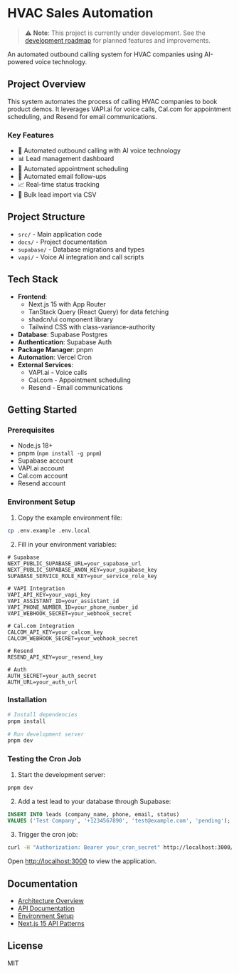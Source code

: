 # HVAC Sales Automation

> ⚠️ **Note**: This project is currently under development. See the [development roadmap](docs/ROADMAP.md) for planned features and improvements.

An automated outbound calling system for HVAC companies using AI-powered voice technology.

## Project Overview

This system automates the process of calling HVAC companies to book product demos. It leverages VAPI.ai for voice calls, Cal.com for appointment scheduling, and Resend for email communications.

### Key Features

- 🤖 Automated outbound calling with AI voice technology
- 📊 Lead management dashboard
- 📅 Automated appointment scheduling
- 📧 Automated email follow-ups
- 📈 Real-time status tracking
- 📁 Bulk lead import via CSV

## Project Structure

- `src/` - Main application code
- `docs/` - Project documentation
- `supabase/` - Database migrations and types
- `vapi/` - Voice AI integration and call scripts

## Tech Stack

- **Frontend**: 
  - Next.js 15 with App Router
  - TanStack Query (React Query) for data fetching
  - shadcn/ui component library
  - Tailwind CSS with class-variance-authority
- **Database**: Supabase Postgres
- **Authentication**: Supabase Auth
- **Package Manager**: pnpm
- **Automation**: Vercel Cron
- **External Services**:
  - VAPI.ai - Voice calls
  - Cal.com - Appointment scheduling
  - Resend - Email communications

## Getting Started

### Prerequisites

- Node.js 18+
- pnpm (`npm install -g pnpm`)
- Supabase account
- VAPI.ai account
- Cal.com account
- Resend account

### Environment Setup

1. Copy the example environment file:
```bash
cp .env.example .env.local
```

2. Fill in your environment variables:
```env
# Supabase
NEXT_PUBLIC_SUPABASE_URL=your_supabase_url
NEXT_PUBLIC_SUPABASE_ANON_KEY=your_supabase_key
SUPABASE_SERVICE_ROLE_KEY=your_service_role_key

# VAPI Integration
VAPI_API_KEY=your_vapi_key
VAPI_ASSISTANT_ID=your_assistant_id
VAPI_PHONE_NUMBER_ID=your_phone_number_id
VAPI_WEBHOOK_SECRET=your_webhook_secret

# Cal.com Integration
CALCOM_API_KEY=your_calcom_key
CALCOM_WEBHOOK_SECRET=your_webhook_secret

# Resend
RESEND_API_KEY=your_resend_key

# Auth
AUTH_SECRET=your_auth_secret
AUTH_URL=your_auth_url
```

### Installation

```bash
# Install dependencies
pnpm install

# Run development server
pnpm dev
```

### Testing the Cron Job

1. Start the development server:
```bash
pnpm dev
```

2. Add a test lead to your database through Supabase:
```sql
INSERT INTO leads (company_name, phone, email, status)
VALUES ('Test Company', '+1234567890', 'test@example.com', 'pending');
```

3. Trigger the cron job:
```bash
curl -H "Authorization: Bearer your_cron_secret" http://localhost:3000/api/cron
```

Open [http://localhost:3000](http://localhost:3000) to view the application.

## Documentation

- [Architecture Overview](/docs/architecture.md)
- [API Documentation](/docs/api.md)
- [Environment Setup](./docs/environment-setup.md)
- [Next.js 15 API Patterns](./docs/next-api-patterns.md)

## License

MIT
